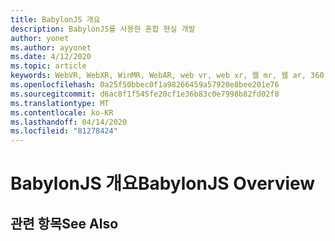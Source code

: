 ```yaml
---
title: BabylonJS 개요
description: BabylonJS를 사용한 혼합 현실 개발
author: yonet
ms.author: ayyonet
ms.date: 4/12/2020
ms.topic: article
keywords: WebVR, WebXR, WinMR, WebAR, web vr, web xr, 웹 mr, 웹 ar, 360, 360 비디오, 360 비디오, 360 photo, 360 사진, 360 콘텐츠, 몰입 형 웹, immersiveweb, IW
ms.openlocfilehash: 0a25f50bbec0f1a98266459a57920e8bee201e76
ms.sourcegitcommit: d6ac8f1f545fe20cf1e36b83c0e7998b82fd02f8
ms.translationtype: MT
ms.contentlocale: ko-KR
ms.lasthandoff: 04/14/2020
ms.locfileid: "81278424"
---
```

# <a name="babylonjs-overview"></a><span data-ttu-id="0b227-104">BabylonJS 개요</span><span class="sxs-lookup"><span data-stu-id="0b227-104">BabylonJS Overview</span></span>

## <a name="see-also"></a><span data-ttu-id="0b227-105">관련 항목</span><span class="sxs-lookup"><span data-stu-id="0b227-105">See Also</span></span>

